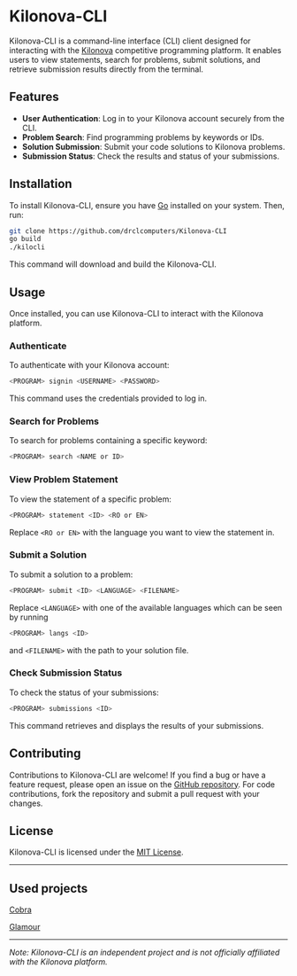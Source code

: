 # Kilonova-CLI

Kilonova-CLI is a command-line interface (CLI) client designed for interacting with the [Kilonova](https://kilonova.ro/) competitive programming platform. It enables users to view statements, search for problems, submit solutions, and retrieve submission results directly from the terminal.

## Features

- **User Authentication**: Log in to your Kilonova account securely from the CLI.
- **Problem Search**: Find programming problems by keywords or IDs.
- **Solution Submission**: Submit your code solutions to Kilonova problems.
- **Submission Status**: Check the results and status of your submissions.

## Installation

To install Kilonova-CLI, ensure you have [Go](https://golang.org/dl/) installed on your system. Then, run:

```sh
git clone https://github.com/drclcomputers/Kilonova-CLI
go build
./kilocli
```


This command will download and build the Kilonova-CLI.


## Usage

Once installed, you can use Kilonova-CLI to interact with the Kilonova platform.

### Authenticate

To authenticate with your Kilonova account:

```sh
<PROGRAM> signin <USERNAME> <PASSWORD>
```

This command uses the credentials provided to log in.

### Search for Problems

To search for problems containing a specific keyword:

```sh
<PROGRAM> search <NAME or ID>
```


### View Problem Statement

To view the statement of a specific problem:

```sh
<PROGRAM> statement <ID> <RO or EN>
```

Replace `<RO or EN>` with the language you want to view the statement in.

### Submit a Solution

To submit a solution to a problem:

```sh
<PROGRAM> submit <ID> <LANGUAGE> <FILENAME>
```

Replace `<LANGUAGE>` with one of the available languages which can be seen by running
```sh
<PROGRAM> langs <ID>
```
and `<FILENAME>` with the path to your solution file.

### Check Submission Status

To check the status of your submissions:

```sh
<PROGRAM> submissions <ID>
```

This command retrieves and displays the results of your submissions.

## Contributing

Contributions to Kilonova-CLI are welcome! If you find a bug or have a feature request, please open an issue on the [GitHub repository](https://github.com/drclcomputers/Kilonova-CLI). For code contributions, fork the repository and submit a pull request with your changes.

## License

Kilonova-CLI is licensed under the [MIT License](LICENSE).

---

## Used projects

[Cobra](https://github.com/spf13/cobra)

[Glamour](https://github.com/charmbracelet/glamour)

---

*Note: Kilonova-CLI is an independent project and is not officially affiliated with the Kilonova platform.*
